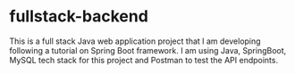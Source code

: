 # fullstack-backend

This is a full stack Java web application project that I am developing following a tutorial on Spring Boot framework.
I am using Java, SpringBoot, MySQL tech stack for this project and Postman to test the API endpoints.
